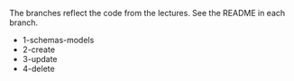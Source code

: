 
The branches reflect the code from the lectures. See the README in each branch.

* 1-schemas-models
* 2-create
* 3-update
* 4-delete
